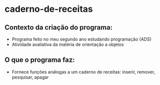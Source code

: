 # caderno-de-receitas

## Contexto da criação do programa:
- Programa feito no meu segundo ano estudando programação (ADS)
- Atividade avaliativa da matéria de orientação a objetos

## O que o programa faz:
- Fornece funções análogas a um caderno de receitas: inserir, remover, pesquisar, apagar
